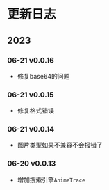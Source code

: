 # 更新日志

## 2023

### 06-21 v0.0.16

- 修复base64的问题

### 06-21 v0.0.15

- 修复格式错误

### 06-21 v0.0.14

- 图片类型如果不兼容不会报错了

### 06-20 v0.0.13

- 增加搜索引擎`AnimeTrace`
